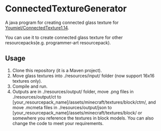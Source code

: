 # ConnectedTextureGenerator
A java program for creating connected glass texture for [Youmiel/ConnectedTexture1.14](https://github.com/Youmiel/ConnectedGlass1.14).<p>
You can use it to create connected glass texture for other resourcepacks(e.g. programmer-art resourcepack).
## Usage
1. Clone this repository (it is a Maven project).
2. Move glass textures into ./resources/input/ folder (now support 16x16 textures only).
3. Compile and run.
4. Outputs are in ./resources/output/ folder, move .png files in ./resources/output/ct to [your_resourcepack_name]/assets/minecraft/textures/block/ctm/, and move .mcmeta files in ./resources/output/json to [your_resourcepack_name]/assets/minecraft/textures/block/ or somewhere you reference the textures in block models. You can also change the code to meet your requirements.
